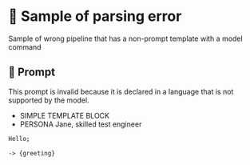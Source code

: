 # 🔴 Sample of parsing error

Sample of wrong pipeline that has a non-prompt template with a model command

## 💬 Prompt

This prompt is invalid because it is declared in a language that is not supported by the model.

-   SIMPLE TEMPLATE BLOCK
-   PERSONA Jane, skilled test engineer

```coffeescript
Hello;
```

`-> {greeting}`

<!--
TODO: [🧠] This is maybe 🟡 logic error NOT 🔴 syntax error?
-->
